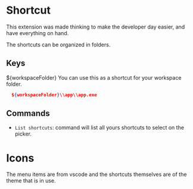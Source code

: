 # Shortcut

This extension was made thinking to make the developer day easier, and have everything on hand.

The shortcuts can be organized in folders.

## Keys

${workspaceFolder}
 You can use this as a shortcut for your workspace folder.
```json
  ${workspaceFolder}\\app\\app.exe
```

## Commands

- `List shortcuts`: command will list all yours shortcuts to select on the picker.

# Icons

The menu items are from vscode and the shortcuts themselves are of the theme that is in use.